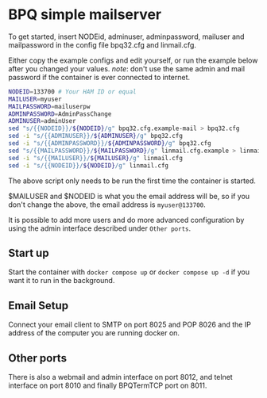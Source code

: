 # BPQ simple mailserver

To get started, insert NODEid, adminuser, adminpassword, mailuser and mailpassword in the config file bpq32.cfg and linmail.cfg.

Either copy the example configs and edit yourself, or run the example below after you changed your values.
*note*: don't use the same admin and mail password if the container is ever connected to internet.

```bash
NODEID=133700 # Your HAM ID or equal
MAILUSER=myuser
MAILPASSWORD=mailuserpw
ADMINPASSWORD=AdminPassChange
ADMINUSER=adminUser
sed "s/{{NODEID}}/${NODEID}/g" bpq32.cfg.example-mail > bpq32.cfg
sed -i "s/{{ADMINUSER}}/${ADMINUSER}/g" bpq32.cfg
sed -i "s/{{ADMINPASSWORD}}/${ADMINPASSWORD}/g" bpq32.cfg
sed "s/{{MAILPASSWORD}}/${MAILPASSWORD}/g" linmail.cfg.example > linmail.cfg
sed -i "s/{{MAILUSER}}/${MAILUSER}/g" linmail.cfg
sed -i "s/{{NODEID}}/${NODEID}/g" linmail.cfg
```

The above script only needs to be run the first time the container is started.

$MAILUSER and $NODEID is what you the email address will be, so if you don't change the above, the email address is
`myuser@133700`.

It is possible to add more users and do more advanced configuration by using the admin interface described under `Other ports`.

## Start up

Start the container with `docker compose up` or `docker compose up -d` if you want it to run in the background.

## Email Setup

Connect your email client to SMTP on port 8025 and POP 8026 and the IP address of the computer you are running docker on.

## Other ports

There is also a webmail and admin interface on port 8012, and telnet interface on port 8010 and finally BPQTermTCP port on 8011.


